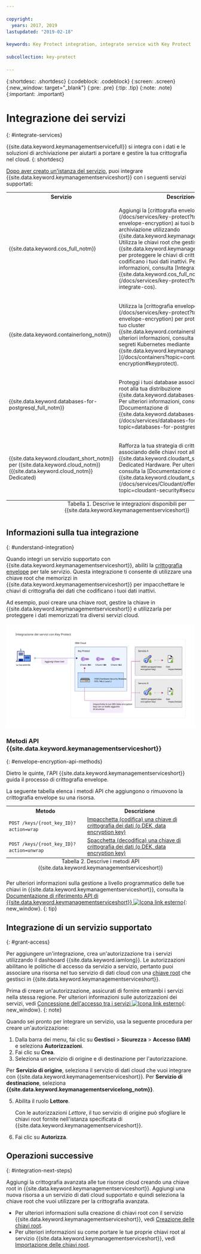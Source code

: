 ```yaml
---

copyright:
  years: 2017, 2019
lastupdated: "2019-02-18"

keywords: Key Protect integration, integrate service with Key Protect

subcollection: key-protect

---
```


{:shortdesc: .shortdesc}
{:codeblock: .codeblock}
{:screen: .screen}
{:new_window: target="_blank"}
{:pre: .pre}
{:tip: .tip}
{:note: .note}
{:important: .important}

# Integrazione dei servizi
{: #integrate-services}

{{site.data.keyword.keymanagementservicefull}} si integra con i dati e le soluzioni di archiviazione per aiutarti a portare e gestire la tua crittografia nel cloud.
{: shortdesc}

[Dopo aver creato un'istanza del servizio](/docs/services/key-protect?topic=key-protect-provision), puoi integrare {{site.data.keyword.keymanagementserviceshort}} con i seguenti servizi supportati:

<table>
    <tr>
        <th>Servizio</th>
        <th>Descrizione</th>
    </tr>
    <tr>
        <td>
          <p>{{site.data.keyword.cos_full_notm}}</p>
        </td>
        <td>
          <p>Aggiungi la [crittografia envelope](/docs/services/key-protect?topic=key-protect-envelope-encryption) ai tuoi bucket di archiviazione utilizzando {{site.data.keyword.keymanagementserviceshort}}. Utilizza le chiavi root che gestisci in {{site.data.keyword.keymanagementserviceshort}} per proteggere le chiavi di crittografia dei dati che codificano i tuoi dati inattivi. Per ulteriori informazioni, consulta [Integrazione con {{site.data.keyword.cos_full_notm}}](/docs/services/key-protect?topic=key-protect-integrate-cos).</p>
        </td>
    </tr>
    <tr>
        <td>
          <p>{{site.data.keyword.containerlong_notm}}</p>
        </td>
        <td>
          <p>Utilizza la [crittografia envelope](/docs/services/key-protect?topic=key-protect-envelope-encryption) per proteggere i segreti nel tuo cluster {{site.data.keyword.containershort_notm}}. Per ulteriori informazioni, consulta [Crittografia dei segreti Kubernetes mediante {{site.data.keyword.keymanagementserviceshort}} ](/docs/containers?topic=containers-encryption#keyprotect).</p>
        </td>
    </tr>
    <tr>
        <td>
          <p>{{site.data.keyword.databases-for-postgresql_full_notm}}</p>
        </td>
        <td>
          <p>Proteggi i tuoi database associando delle chiavi root alla tua distribuzione {{site.data.keyword.databases-for-postgresql}}. Per ulteriori informazioni, consulta la [Documentazione di {{site.data.keyword.databases-for-postgresql}}](/docs/services/databases-for-postgresql?topic=databases-for-postgresql-key-protect).</p>
        </td>
    </tr>
      <tr>
        <td>
          <p>{{site.data.keyword.cloudant_short_notm}} per {{site.data.keyword.cloud_notm}} ({{site.data.keyword.cloud_notm}} Dedicated)</p>
        </td>
        <td>
          <p>Rafforza la tua strategia di crittografia inattiva associando delle chiavi root alla tua istanza {{site.data.keyword.cloudant_short_notm}} Dedicated Hardware. Per ulteriori informazioni, consulta la [Documentazione di {{site.data.keyword.cloudant_short_notm}}](/docs/services/Cloudant/offerings?topic=cloudant-security#secure-access-control).</p>
        </td>
    </tr>
   <caption style="caption-side:bottom;">Tabella 1. Descrive le integrazioni disponibili per {{site.data.keyword.keymanagementserviceshort}}</caption>
</table>

## Informazioni sulla tua integrazione 
{: #understand-integration}

Quando integri un servizio supportato con {{site.data.keyword.keymanagementserviceshort}}, abiliti la [crittografia envelope](/docs/services/key-protect?topic=key-protect-envelope-encryption) per tale servizio. Questa integrazione ti consente di utilizzare una chiave root che memorizzi in {{site.data.keyword.keymanagementserviceshort}} per impacchettare le chiavi di crittografia dei dati che codificano i tuoi dati inattivi. 

Ad esempio, puoi creare una chiave root, gestire la chiave in {{site.data.keyword.keymanagementserviceshort}} e utilizzarla per proteggere i dati memorizzati tra diversi servizi cloud.

![Il diagramma mostra una vista contestuale della tua integrazione {{site.data.keyword.keymanagementserviceshort}}.](../images/kp-integrations_min.svg)

### Metodi API {{site.data.keyword.keymanagementserviceshort}}
{: #envelope-encryption-api-methods}

Dietro le quinte, l'API {{site.data.keyword.keymanagementserviceshort}} guida il processo di crittografia envelope.  

La seguente tabella elenca i metodi API che aggiungono o rimuovono la crittografia envelope su una risorsa.

<table>
  <tr>
    <th>Metodo</th>
    <th>Descrizione</th>
  </tr>
  <tr>
    <td><code>POST /keys/{root_key_ID}?action=wrap</code></td>
    <td><a href="/docs/services/key-protect?topic=key-protect-wrap-keys">Impacchetta (codifica) una chiave di crittografia dei dati (o DEK, data encryption key)</a></td>
  </tr>
  <tr>
    <td><code>POST /keys/{root_key_ID}?action=unwrap</code></td>
    <td><a href="/docs/services/key-protect?topic=key-protect-unwrap-keys">Spacchetta (decodifica) una chiave di crittografia dei dati (o DEK, data encryption key)</a></td>
  </tr>
  <caption style="caption-side:bottom;">Tabella 2. Descrive i metodi API {{site.data.keyword.keymanagementserviceshort}}</caption>
</table>

Per ulteriori informazioni sulla gestione a livello programmatico delle tue chiavi in {{site.data.keyword.keymanagementserviceshort}}, consulta la [Documentazione di riferimento API di {{site.data.keyword.keymanagementserviceshort}} ![Icona link esterno](../../../icons/launch-glyph.svg "Icona link esterno")](https://{DomainName}/apidocs/key-protect){: new_window}.
{: tip}

## Integrazione di un servizio supportato
{: #grant-access}

Per aggiungere un'integrazione, crea un'autorizzazione tra i servizi utilizzando il dashboard {{site.data.keyword.iamlong}}. Le autorizzazioni abilitano le politiche di accesso da servizio a servizio, pertanto puoi associare una risorsa nel tuo servizio di dati cloud con una [chiave root](/docs/services/key-protect?topic=key-protect-envelope-encryption#key-types) che gestisci in {{site.data.keyword.keymanagementserviceshort}}.

Prima di creare un'autorizzazione, assicurati di fornire entrambi i servizi nella stessa regione. Per ulteriori informazioni sulle autorizzazioni dei servizi, vedi [Concessione dell'accesso tra i servizi ![Icona link esterno](../../../icons/launch-glyph.svg "Icona link esterno")](/docs/iam?topic=iam-serviceauth){: new_window}.
{: note}

Quando sei pronto per integrare un servizio, usa la seguente procedura per creare un'autorizzazione:

1. Dalla barra dei menu, fai clic su **Gestisci** &gt; **Sicurezza** &gt; **Accesso (IAM)** e seleziona **Autorizzazioni**. 
2. Fai clic su **Crea**.
3. Seleziona un servizio di origine e di destinazione per l'autorizzazione. 
 
  Per **Servizio di origine**, seleziona il servizio di dati cloud che vuoi integrare con {{site.data.keyword.keymanagementserviceshort}}. Per **Servizio di destinazione**, seleziona **{{site.data.keyword.keymanagementservicelong_notm}}**.

5. Abilita il ruolo **Lettore**.

    Con le autorizzazioni _Lettore_, il tuo servizio di origine può sfogliare le chiavi root fornite nell'istanza specificata di {{site.data.keyword.keymanagementserviceshort}}.

6. Fai clic su **Autorizza**.

## Operazioni successive
{: #integration-next-steps}

Aggiungi la crittografia avanzata alle tue risorse cloud creando una chiave root in {{site.data.keyword.keymanagementserviceshort}}. Aggiungi una nuova risorsa a un servizio di dati cloud supportato e quindi seleziona la chiave root che vuoi utilizzare per la crittografia avanzata.

- Per ulteriori informazioni sulla creazione di chiavi root con il servizio {{site.data.keyword.keymanagementserviceshort}}, vedi [Creazione delle chiavi root](/docs/services/key-protect?topic=key-protect-create-root-keys).
- Per ulteriori informazioni su come portare le tue proprie chiavi root al servizio {{site.data.keyword.keymanagementserviceshort}}, vedi [Importazione delle chiavi root](/docs/services/key-protect?topic=key-protect-import-root-keys).


